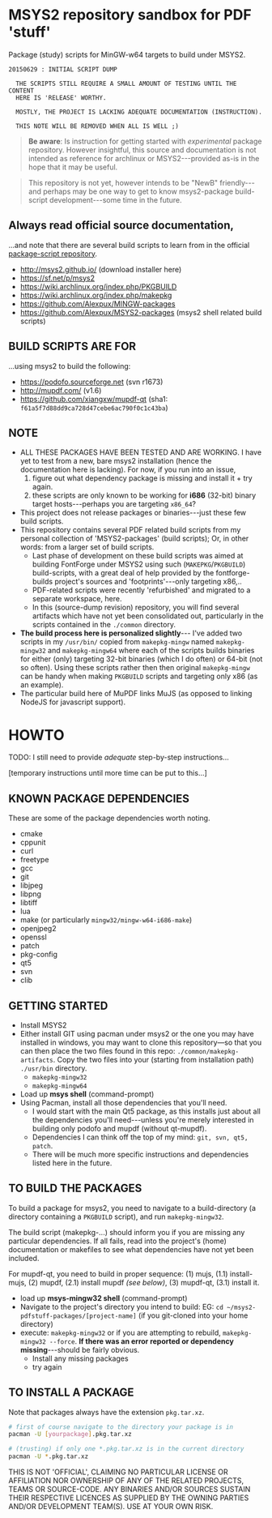 MSYS2 repository sandbox for PDF 'stuff'
==============

Package (study) scripts for MinGW-w64 targets to build under MSYS2.

    20150629 : INITIAL SCRIPT DUMP

      THE SCRIPTS STILL REQUIRE A SMALL AMOUNT OF TESTING UNTIL THE CONTENT
      HERE IS 'RELEASE' WORTHY.
      
      MOSTLY, THE PROJECT IS LACKING ADEQUATE DOCUMENTATION (INSTRUCTION).
      
      THIS NOTE WILL BE REMOVED WHEN ALL IS WELL ;)

> **Be aware**: Is instruction for getting started with *experimental* package repository.  However insightful, this source and documentation is not intended as reference for archlinux or MSYS2---provided as-is in the hope that it may be useful.

> This repository is not yet, however intends to be "NewB" friendly---and perhaps may be one way to get to know msys2-package build-script development---some time in the future.

Always read official source documentation,
------------------------------------------

...and note that there are several build scripts to learn from in the official [package-script repository](https://github.com/Alexpux/MINGW-packages).

- http://msys2.github.io/ (download installer here)
- https://sf.net/p/msys2
- https://wiki.archlinux.org/index.php/PKGBUILD
- https://wiki.archlinux.org/index.php/makepkg
- https://github.com/Alexpux/MINGW-packages
- https://github.com/Alexpux/MSYS2-packages (msys2 shell related build scripts)

BUILD SCRIPTS ARE FOR
-----------------------

...using msys2 to build the following:

- https://podofo.sourceforge.net (svn r1673)
- http://mupdf.com/ (v1.6)
- https://github.com/xiangxw/mupdf-qt (sha1: `f61a5f7d88dd9ca728d47cebe6ac790f0c1c43ba`)


NOTE
-----------------------

- ALL THESE PACKAGES HAVE BEEN TESTED AND ARE WORKING.  I have yet to test from a new, bare msys2 installation (hence the documentation here is lacking).  For now, if you run into an issue,
    1. figure out what dependency package is missing and install it + try again.
    2. these scripts are only known to be working for **i686** (32-bit) binary target hosts---perhaps you are targeting `x86_64`?
- This project does not release packages or binaries---just these few build scripts.
- This repository contains several PDF related build scripts from my personal collection of 'MSYS2-packages' (build scripts); Or, in other words: from a larger set of build scripts.
    - Last phase of development on these build scripts was aimed at building FontForge under MSYS2 using such (`MAKEPKG`/`PKGBUILD`) build-scripts, with a great deal of help provided by the fontforge-builds project's sources and 'footprints'---only targeting x86,..
    - PDF-related scripts were recently 'refurbished' and migrated to a separate workspace, here.
    - In this (source-dump revision) repository, you will find several artifacts which have not yet been consolidated out, particularly in the scripts contained in the `./common` directory.
- **The build process here is personalized slightly**--- I've added two scripts in my `/usr/bin/` copied from `makepkg-mingw` named `makepkg-mingw32` and `makepkg-mingw64` where each of the scripts builds binaries for either (only) targeting 32-bit binaries (which I do often) or 64-bit (not so often).  Using these scripts rather then then original `makepkg-mingw` can be handy when making `PKGBUILD` scripts and targeting only x86 (as an example).
-   The particular build here of MuPDF links MuJS (as opposed to linking NodeJS for javascript support).

HOWTO
=============

TODO: I still need to provide *adequate* step-by-step instructions...

[temporary instructions until more time can be put to this...]

KNOWN PACKAGE DEPENDENCIES
---------------------------

These are some of the package dependencies worth noting.

* cmake
* cppunit
* curl
* freetype
* gcc
* git
* libjpeg
* libpng
* libtiff
* lua
* make (or particularly `mingw32/mingw-w64-i686-make`)
* openjpeg2
* openssl
* patch
* pkg-config
* qt5
* svn
* clib

GETTING STARTED
-------------------

- Install MSYS2
- Either install GIT using pacman under msys2 or the one you may have installed in windows, you may want to clone this repository&mdash;so that you can then place the two files found in this repo: `./common/makepkg-artifacts`.   Copy the two files into your (starting from installation path) `./usr/bin` directory.
    -   `makepkg-mingw32`
    -   `makepkg-mingw64`
-   Load up **msys shell** (command-prompt)
-   Using Pacman, install all those dependencies that you'll need.
    -   I would start with the main Qt5 package, as this installs just about all the dependencies you'll need---unless you're merely interested in building only podofo and mupdf (without qt-mupdf).
    -   Dependencies I can think off the top of my mind: `git, svn, qt5, patch`.
    -   There will be much more specific instructions and dependencies listed here in the future.


TO BUILD THE PACKAGES
---------------------

To build a package for msys2, you need to navigate to a build-directory (a directory containing a `PKGBUILD` script), and run `makepkg-mingw32`.

The build script (makepkg-...) should inform you if you are missing any particular dependencies.  If all fails, read into the project's (home) documentation or makefiles to see what dependencies have not yet been included.

For mupdf-qt, you need to build in proper sequence: (1) mujs, (1.1) install-mujs, (2) mupdf, (2.1) install mupdf *(see below)*, (3) mupdf-qt, (3.1) install it.

-   load up **msys-mingw32 shell** (command-prompt)
-   Navigate to the project's directory you intend to build: EG: `cd ~/msys2-pdfstuff-packages/[project-name]` (if you git-cloned into your home directory)
-   execute: `makepkg-mingw32` or if you are attempting to rebuild, `makepkg-mingw32 --force`.  **If there was an error reported or dependency missing**---should be fairly obvious.
    -   Install any missing packages
    -   try again

TO INSTALL A PACKAGE
---------------------------------

Note that packages always have the extension `pkg.tar.xz`.

```bash
# first of course navigate to the directory your package is in
pacman -U [yourpackage].pkg.tar.xz

# (trusting) if only one *.pkg.tar.xz is in the current directory
pacman -U *.pkg.tar.xz
```

THIS IS NOT 'OFFICIAL', CLAIMING NO PARTICULAR LICENSE OR AFFILIATION NOR OWNERSHIP OF ANY OF THE RELATED PROJECTS, TEAMS OR SOURCE-CODE.  ANY BINARIES AND/OR SOURCES SUSTAIN THEIR RESPECTIVE LICENCES AS SUPPLIED BY THE OWNING PARTIES AND/OR DEVELOPMENT TEAM(S).  USE AT YOUR OWN RISK.
